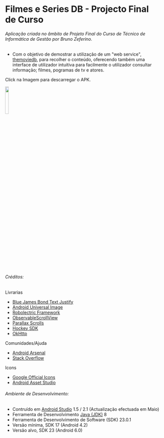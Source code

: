 # Filmes e Series DB - Projecto Final de Curso
###### Aplicação criada no âmbito de Projeto Final do Curso de Técnico de Informática de Gestão por Bruno Zeferino.
- Com o objetivo de demostrar a utilização de um "web service", [themoviedb](https://www.themoviedb.org/documentation/api), para recolher o conteúdo, oferecendo também uma interface de utilizador intuitiva para facilmente o utilizador consultar informação; filmes, pogramas de tv e atores.


Click na Imagem para descarregar o APK.

[<img src="http://i.imgur.com/bOuAeZE.png" width="15%"></img>](http://www27.zippyshare.com/v/WwpVBuyg/file.html)

###### Créditos:
Livrarias
- [Blue James Bond Text Justify ](https://github.com/bluejamesbond/TextJustify-Android)
- [Android Universal Image ](https://github.com/nostra13/Android-Universal-Image-Loader)
- [Robolectric Framework ](http://robolectric.org)
- [ObservableScrollView ](https://github.com/ksoichiro/Android-ObservableScrollView)
- [Parallax Scrolls ](https://github.com/nirhart/ParallaxScroll)
- [Hockey SDK ](https://www.hockeyapp.net/feature)
- [OkHttp](https://square.github.io/okhttp/)

Comunidades/Ajuda
- [Android Arsenal](https://android-arsenal.com)
- [Stack Overflow](https://stackoverflow.com)
 
Icons
- [Google Official Icons](https://design.google.com/icons)
- [Android Asset Studio](https://romannurik.github.io/AndroidAssetStudio/index.html)

###### Ambiente de Desenvolvimento:
- Contruído em [Android Studio](https://developer.android.com/studio/index.html) 1.5 / 2.1 (Actualização efectuada em Maio)
- Ferramenta de Desenvolvimento [Java (JDK)](http://www.oracle.com/technetwork/java/javase/downloads/index.html) 8
- Ferramenta de Desenvolvimento de Software (SDK) 23.0.1
- Versão mínima, SDK 17 (Android 4.2)
- Versão alvo, SDK 23 (Android 6.0)
